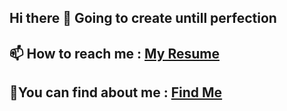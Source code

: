 ## Hi there 👋 Going to create untill perfection
📫 How to reach me : [My Resume](https://mohdsohel-07.github.io/mohdsohel-07/)
---
🔭You can find about me : [Find Me](https://mohdsohel-07.github.io/portfolio/)
---

<!--
**mohdsohel-07/mohdsohel-07** is a ✨ _special_ ✨ repository because its `README.md` (this file) appears on your GitHub profile.

Here are some ideas to get you started:

- 🔭 I’m currently working on ...
- 🌱 I’m currently learning ...
- 👯 I’m looking to collaborate on ...
- 🤔 I’m looking for help with ...
- 💬 Ask me about ...
- 📫 How to reach me: ...
- 😄 Pronouns: ...
- ⚡ Fun fact: ...
-->
